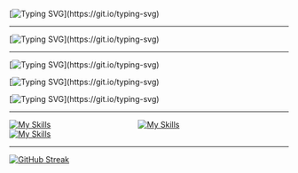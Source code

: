 [![Typing SVG](https://readme-typing-svg.demolab.com?font=Fira+Code&size=30&pause=1000&color=F70075&width=435&lines=%F0%9F%91%8B+Hello+World!)](https://git.io/typing-svg)

**********************************************************************

[![Typing SVG](https://readme-typing-svg.demolab.com?font=Fira+Code&size=25&pause=1000&color=75F700&width=435&lines=%F0%9F%91%A8%E2%80%8D%F0%9F%92%BB+Estudiante+Full-Stack+Dev.)](https://git.io/typing-svg)

**********************************************************************

[![Typing SVG](https://readme-typing-svg.demolab.com?font=Fira+Code&pause=1000&width=435&lines=%F0%9F%8E%AE+Apasionado+de+los+jueguitos.)](https://git.io/typing-svg)

[![Typing SVG](https://readme-typing-svg.demolab.com?font=Fira+Code&pause=1000&width=435&lines=%F0%9F%92%AC+Me+gusta+la+filosof%C3%ADa.)](https://git.io/typing-svg)

[![Typing SVG](https://readme-typing-svg.demolab.com?font=Fira+Code&pause=1000&width=435&lines=%F0%9F%94%AD+Amante+de+la+astronom%C3%ADa.)](https://git.io/typing-svg)

**********************************************************************

[![My Skills](https://skillicons.dev/icons?i=linkedin)](https://www.linkedin.com/in/sommafederico1/)                                        [![My Skills](https://skillicons.dev/icons?i=instagram)](https://www.instagram.com/somma.federico/)‍‍‍‍‍‍‍‍‍‍                                        [![My Skills](https://skillicons.dev/icons?i=twitter)](https://twitter.com/sommafeder1co)

**********************************************************************

[![GitHub Streak](https://streak-stats.demolab.com?user=fAEDKAN&theme=radical&hide_border=true&locale=es&date_format=j%20M%5B%20Y%5D)](https://git.io/streak-stats)

